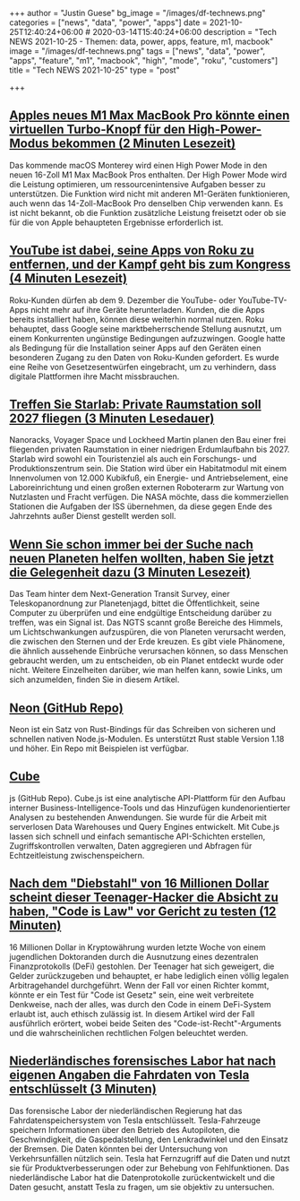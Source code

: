 +++
author = "Justin Guese"
bg_image = "/images/df-technews.png"
categories = ["news", "data", "power", "apps"]
date = 2021-10-25T12:40:24+06:00 # 2020-03-14T15:40:24+06:00
description = "Tech NEWS 2021-10-25 - Themen: data, power, apps, feature, m1, macbook"
image = "/images/df-technews.png"
tags = ["news", "data", "power", "apps", "feature", "m1", "macbook", "high", "mode", "roku", "customers"]
title = "Tech NEWS 2021-10-25"
type = "post"

+++

## [Apples neues M1 Max MacBook Pro könnte einen virtuellen Turbo-Knopf für den High-Power-Modus bekommen (2 Minuten Lesezeit)](https://www.theverge.com/2021/10/21/22739592/apple-m1-max-macbook-pro-high-power-mode-macos-monterey-code)

 Das kommende macOS Monterey wird einen High Power Mode in den neuen 16-Zoll M1 Max MacBook Pros enthalten. Der High Power Mode wird die Leistung optimieren, um ressourcenintensive Aufgaben besser zu unterstützen. Die Funktion wird nicht mit anderen M1-Geräten funktionieren, auch wenn das 14-Zoll-MacBook Pro denselben Chip verwenden kann. Es ist nicht bekannt, ob die Funktion zusätzliche Leistung freisetzt oder ob sie für die von Apple behaupteten Ergebnisse erforderlich ist.

## [YouTube ist dabei, seine Apps von Roku zu entfernen, und der Kampf geht bis zum Kongress (4 Minuten Lesezeit)](https://www.cnbc.com/2021/10/22/google-to-remove-youtube-apps-from-roku.html)

 Roku-Kunden dürfen ab dem 9. Dezember die YouTube- oder YouTube-TV-Apps nicht mehr auf ihre Geräte herunterladen. Kunden, die die Apps bereits installiert haben, können diese weiterhin normal nutzen. Roku behauptet, dass Google seine marktbeherrschende Stellung ausnutzt, um einem Konkurrenten ungünstige Bedingungen aufzuzwingen. Google hatte als Bedingung für die Installation seiner Apps auf den Geräten einen besonderen Zugang zu den Daten von Roku-Kunden gefordert. Es wurde eine Reihe von Gesetzesentwürfen eingebracht, um zu verhindern, dass digitale Plattformen ihre Macht missbrauchen.

## [Treffen Sie Starlab: Private Raumstation soll 2027 fliegen (3 Minuten Lesedauer)](https://www.space.com/starlab-private-space-station-earth-orbit)

 Nanoracks, Voyager Space und Lockheed Martin planen den Bau einer frei fliegenden privaten Raumstation in einer niedrigen Erdumlaufbahn bis 2027. Starlab wird sowohl ein Touristenziel als auch ein Forschungs- und Produktionszentrum sein. Die Station wird über ein Habitatmodul mit einem Innenvolumen von 12.000 Kubikfuß, ein Energie- und Antriebselement, eine Laboreinrichtung und einen großen externen Roboterarm zur Wartung von Nutzlasten und Fracht verfügen. Die NASA möchte, dass die kommerziellen Stationen die Aufgaben der ISS übernehmen, da diese gegen Ende des Jahrzehnts außer Dienst gestellt werden soll.

## [Wenn Sie schon immer bei der Suche nach neuen Planeten helfen wollten, haben Sie jetzt die Gelegenheit dazu (3 Minuten Lesezeit)](https://arstechnica.com/science/2021/10/zooniverse-wants-to-turn-you-into-a-planet-hunter/?comments=1)

 Das Team hinter dem Next-Generation Transit Survey, einer Teleskopanordnung zur Planetenjagd, bittet die Öffentlichkeit, seine Computer zu überprüfen und eine endgültige Entscheidung darüber zu treffen, was ein Signal ist. Das NGTS scannt große Bereiche des Himmels, um Lichtschwankungen aufzuspüren, die von Planeten verursacht werden, die zwischen den Sternen und der Erde kreuzen. Es gibt viele Phänomene, die ähnlich aussehende Einbrüche verursachen können, so dass Menschen gebraucht werden, um zu entscheiden, ob ein Planet entdeckt wurde oder nicht. Weitere Einzelheiten darüber, wie man helfen kann, sowie Links, um sich anzumelden, finden Sie in diesem Artikel.

## [Neon (GitHub Repo)](https://github.com/neon-bindings/neon)

 Neon ist ein Satz von Rust-Bindings für das Schreiben von sicheren und schnellen nativen Node.js-Modulen. Es unterstützt Rust stable Version 1.18 und höher. Ein Repo mit Beispielen ist verfügbar.

## [Cube](https://github.com/cube-js/cube.js)

js (GitHub Repo). Cube.js ist eine analytische API-Plattform für den Aufbau interner Business-Intelligence-Tools und das Hinzufügen kundenorientierter Analysen zu bestehenden Anwendungen. Sie wurde für die Arbeit mit serverlosen Data Warehouses und Query Engines entwickelt. Mit Cube.js lassen sich schnell und einfach semantische API-Schichten erstellen, Zugriffskontrollen verwalten, Daten aggregieren und Abfragen für Echtzeitleistung zwischenspeichern.

## [Nach dem "Diebstahl" von 16 Millionen Dollar scheint dieser Teenager-Hacker die Absicht zu haben, "Code is Law" vor Gericht zu testen (12 Minuten)](https://www.coindesk.com/tech/2021/10/22/after-stealing-16m-this-teen-hacker-seems-intent-on-testing-code-is-law-in-the-courts/)

 16 Millionen Dollar in Kryptowährung wurden letzte Woche von einem jugendlichen Doktoranden durch die Ausnutzung eines dezentralen Finanzprotokolls (DeFi) gestohlen. Der Teenager hat sich geweigert, die Gelder zurückzugeben und behauptet, er habe lediglich einen völlig legalen Arbitragehandel durchgeführt. Wenn der Fall vor einen Richter kommt, könnte er ein Test für "Code ist Gesetz" sein, eine weit verbreitete Denkweise, nach der alles, was durch den Code in einem DeFi-System erlaubt ist, auch ethisch zulässig ist. In diesem Artikel wird der Fall ausführlich erörtert, wobei beide Seiten des "Code-ist-Recht"-Arguments und die wahrscheinlichen rechtlichen Folgen beleuchtet werden.

## [Niederländisches forensisches Labor hat nach eigenen Angaben die Fahrdaten von Tesla entschlüsselt (3 Minuten)](https://auto.economictimes.indiatimes.com/news/passenger-vehicle/cars/dutch-forensic-lab-says-it-has-decoded-teslas-driving-data/87187531)

 Das forensische Labor der niederländischen Regierung hat das Fahrdatenspeichersystem von Tesla entschlüsselt. Tesla-Fahrzeuge speichern Informationen über den Betrieb des Autopiloten, die Geschwindigkeit, die Gaspedalstellung, den Lenkradwinkel und den Einsatz der Bremsen. Die Daten könnten bei der Untersuchung von Verkehrsunfällen nützlich sein. Tesla hat Fernzugriff auf die Daten und nutzt sie für Produktverbesserungen oder zur Behebung von Fehlfunktionen. Das niederländische Labor hat die Datenprotokolle zurückentwickelt und die Daten gesucht, anstatt Tesla zu fragen, um sie objektiv zu untersuchen.

